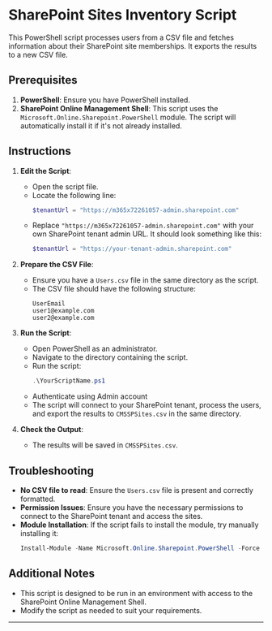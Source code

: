 # SharePoint Sites Inventory Script

This PowerShell script processes users from a CSV file and fetches information about their SharePoint site memberships. It exports the results to a new CSV file.

## Prerequisites

1. **PowerShell**: Ensure you have PowerShell installed.
2. **SharePoint Online Management Shell**: This script uses the `Microsoft.Online.Sharepoint.PowerShell` module. The script will automatically install it if it's not already installed.

## Instructions

1. **Edit the Script**:
   - Open the script file.
   - Locate the following line:
     ```powershell
     $tenantUrl = "https://m365x72261057-admin.sharepoint.com"
     ```
   - Replace `"https://m365x72261057-admin.sharepoint.com"` with your own SharePoint tenant admin URL. It should look something like this:
     ```powershell
     $tenantUrl = "https://your-tenant-admin.sharepoint.com"
     ```

2. **Prepare the CSV File**:
   - Ensure you have a `Users.csv` file in the same directory as the script.
   - The CSV file should have the following structure:
     ```
     UserEmail
     user1@example.com
     user2@example.com
     ```

3. **Run the Script**:
   - Open PowerShell as an administrator.
   - Navigate to the directory containing the script.
   - Run the script:
     ```powershell
     .\YourScriptName.ps1
     ```
   - Authenticate using Admin account
   - The script will connect to your SharePoint tenant, process the users, and export the results to `CMSSPSites.csv` in the same directory.

4. **Check the Output**:
   - The results will be saved in `CMSSPSites.csv`.

## Troubleshooting

- **No CSV file to read**: Ensure the `Users.csv` file is present and correctly formatted.
- **Permission Issues**: Ensure you have the necessary permissions to connect to the SharePoint tenant and access the sites.
- **Module Installation**: If the script fails to install the module, try manually installing it:
  ```powershell
  Install-Module -Name Microsoft.Online.Sharepoint.PowerShell -Force
  ```

## Additional Notes

- This script is designed to be run in an environment with access to the SharePoint Online Management Shell.
- Modify the script as needed to suit your requirements.

---
